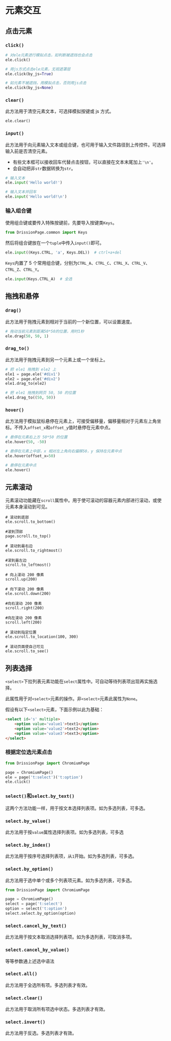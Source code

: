# 元素交互

## 点击元素

### `click()`

```python
# 对ele元素进行模拟点击，如判断被遮挡也会点击
ele.click()

# 用js方式点击ele元素，无视遮罩层
ele.click(by_js=True)

# 如元素不被遮挡，用模拟点击，否则用js点击
ele.click(by_js=None)
```

### `clear()`

此方法用于清空元素文本，可选择模拟按键或 js 方式。

```python
ele.clear() 
```

### `input()`

此方法用于向元素输入文本或组合键，也可用于输入文件路径到上传控件。可选择输入前是否清空元素。

- 有些文本框可以接收回车代替点击按钮，可以直接在文本末尾加上`'\n'`。
- 会自动把非`str`数据转换为`str`。

```python
# 输入文本
ele.input('Hello world!')

# 输入文本并回车
ele.input('Hello world!\n')
```

### 输入组合键

使用组合键或要传入特殊按键前，先要导入按键类`Keys`。

```python
from DrissionPage.common import Keys
```

然后将组合键放在一个`tuple`中传入`input()`即可。

```python
ele.input((Keys.CTRL, 'a', Keys.DEL))  # ctrl+a+del
```

`Keys`内置了 5 个常用组合键，分别为`CTRL_A`、`CTRL_C`、`CTRL_X`、`CTRL_V`、`CTRL_Z`、`CTRL_Y`。

```python
ele.input(Keys.CTRL_A)  # 全选
```

## 拖拽和悬停

### `drag()`

此方法用于拖拽元素到相对于当前的一个新位置，可以设置速度。

```python
# 拖动当前元素到距离50*50的位置，用时1秒
ele.drag(50, 50, 1)
```

### `drag_to()`

此方法用于拖拽元素到另一个元素上或一个坐标上。

```python
# 把 ele1 拖拽到 ele2 上
ele1 = page.ele('#div1')
ele2 = page.ele('#div2')
ele1.drag_to(ele2)

# 把 ele1 拖拽到网页 50, 50 的位置
ele1.drag_to((50, 50))
```

### `hover()`

此方法用于模拟鼠标悬停在元素上，可接受偏移量，偏移量相对于元素左上角坐标。不传入`offset_x`和`offset_y`值时悬停在元素中点。

```python
# 悬停在元素右上方 50*50 的位置
ele.hover(50, -50)

# 悬停在元素上中部，x 相对左上角向右偏移50，y 保持在元素中点
ele.hover(offset_x=50)

# 悬停在元素中点
ele.hover()
```

## 元素滚动

元素滚动功能藏在`scroll`属性中。用于使可滚动的容器元素内部进行滚动，或使元素本身滚动到可见。

```
# 滚动到底部
ele.scroll.to_bottom()

#滚到顶部
page.scroll.to_top()

# 滚动到最右边
ele.scroll.to_rightmost()

#滚到最左边
scroll.to_leftmost()

# 向上滚动 200 像素
scroll.up(200)

# 向下滚动 200 像素
ele.scroll.down(200)

#向右滚动 200 像素
scroll.right(200)

#向左滚动 200 像素
scroll.left(200)

# 滚动到指定位置
ele.scroll.to_location(100, 300)

# 滚动页面使自己可见
ele.scroll.to_see()
```

## 列表选择

`<select>`下拉列表元素功能在`select`属性中。可自动等待列表项出现再实施选择。

此属性用于对`<select>`元素的操作。非`<select>`元素此属性为`None`。

假设有以下`<select>`元素，下面示例以此为基础：

```html
<select id='s' multiple>
    <option value='value1'>text1</option>
    <option value='value2'>text2</option>
    <option value='value3'>text3</option>
</select>
```



### 根据定位选元素点击

```python
from DrissionPage import ChromiumPage

page = ChromiumPage()
ele = page('t:select')('t:option')
ele.click()
```

### `select()`和`select.by_text()`

这两个方法功能一样，用于按文本选择列表项。如为多选列表，可多选。

### `select.by_value()`

此方法用于按`value`属性选择列表项。如为多选列表，可多选

### `select.by_index()`

此方法用于按序号选择列表项，从`1`开始。如为多选列表，可多选。

### `select.by_option()`

此方法用于选中单个或多个列表项元素。如为多选列表，可多选。

```python
from DrissionPage import ChromiumPage

page = ChromiumPage()
select = page('t:select')
option = select('t:option')
select.select.by_option(option)
```

### `select.cancel_by_text()`

此方法用于按文本取消选择列表项。如为多选列表，可取消多项。

### `select.cancel_by_value()`

等等参数通上述选中语法

### `select.all()`

此方法用于全选所有项。多选列表才有效。

### `select.clear()`

此方法用于取消所有项选中状态。多选列表才有效。

### `select.invert()`

此方法用于反选。多选列表才有效。